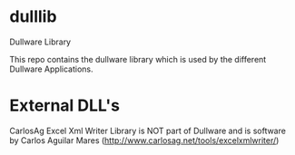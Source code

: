 # dulllib
Dullware Library

This repo contains the dullware library which is used by the different Dullware Applications.


External DLL's
==============

CarlosAg Excel Xml Writer Library is NOT part of Dullware and is software by Carlos Aguilar Mares (http://www.carlosag.net/tools/excelxmlwriter/)

